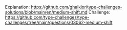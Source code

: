 Explanation: https://github.com/ghaiklor/type-challenges-solutions/blob/main/en/medium-shift.md
Challenge: https://github.com/type-challenges/type-challenges/tree/main/questions/03062-medium-shift